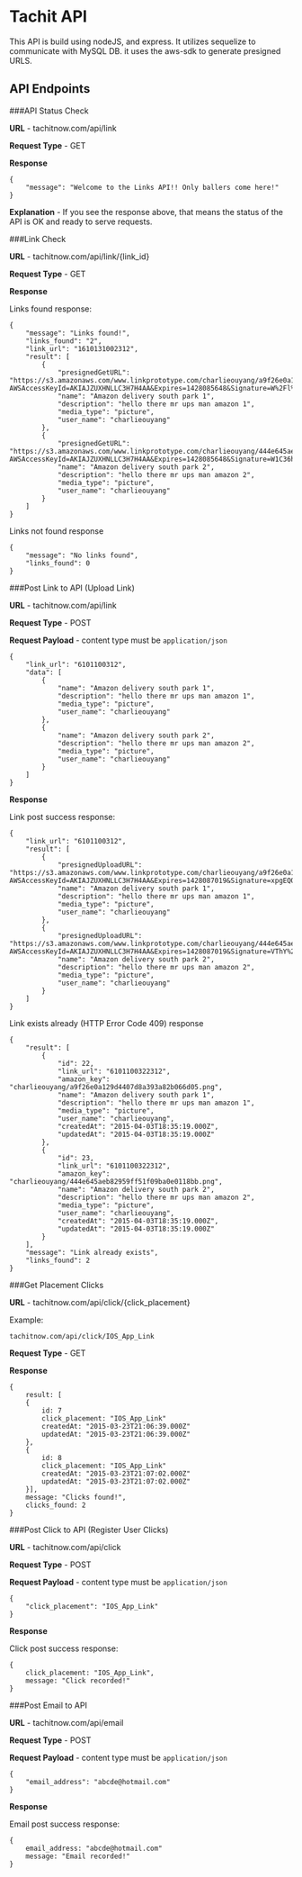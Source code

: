# Tachit API

This API is build using nodeJS, and express. It utilizes sequelize to communicate with MySQL DB. it uses the aws-sdk to generate presigned URLS.

## API Endpoints

###API Status Check

**URL** - tachitnow.com/api/link

**Request Type** - GET

**Response** 
```
{
    "message": "Welcome to the Links API!! Only ballers come here!"
}
```

**Explanation** - If you see the response above, that means the status of the API is OK and ready to serve requests.

###Link Check

**URL** - tachitnow.com/api/link/{link_id}

**Request Type** - GET

**Response** 

Links found response: 
```
{
    "message": "Links found!",
    "links_found": "2",
    "link_url": "1610131002312",
    "result": [
        {
            "presignedGetURL": "https://s3.amazonaws.com/www.linkprototype.com/charlieouyang/a9f26e0a129d4407d8a393a82b066d05.png?AWSAccessKeyId=AKIAJZUXHNLLC3H7H4AA&Expires=1428085648&Signature=W%2Fl%2B476KQDFK0MHtRJz7kGDo07U%3D",
            "name": "Amazon delivery south park 1",
            "description": "hello there mr ups man amazon 1",
            "media_type": "picture",
            "user_name": "charlieouyang"
        },
        {
            "presignedGetURL": "https://s3.amazonaws.com/www.linkprototype.com/charlieouyang/444e645aeb82959ff51f09ba0e0118bb.png?AWSAccessKeyId=AKIAJZUXHNLLC3H7H4AA&Expires=1428085648&Signature=W1C36hIkLBwiBeiYvHWQoIlcLXk%3D",
            "name": "Amazon delivery south park 2",
            "description": "hello there mr ups man amazon 2",
            "media_type": "picture",
            "user_name": "charlieouyang"
        }
    ]
}
```

Links not found response

```
{
    "message": "No links found",
    "links_found": 0
}
```

###Post Link to API (Upload Link)

**URL** - tachitnow.com/api/link

**Request Type** - POST

**Request Payload** - content type must be ```application/json```

```
{
    "link_url": "6101100312",
    "data": [
        {
            "name": "Amazon delivery south park 1",
            "description": "hello there mr ups man amazon 1",
            "media_type": "picture",
            "user_name": "charlieouyang"
        },
        {
            "name": "Amazon delivery south park 2",
            "description": "hello there mr ups man amazon 2",
            "media_type": "picture",
            "user_name": "charlieouyang"
        }
    ]
}
```

**Response** 

Link post success response: 
```
{
    "link_url": "6101100312",
    "result": [
        {
            "presignedUploadURL": "https://s3.amazonaws.com/www.linkprototype.com/charlieouyang/a9f26e0a129d4407d8a393a82b066d05.png?AWSAccessKeyId=AKIAJZUXHNLLC3H7H4AA&Expires=1428087019&Signature=xpgEQO4xCXbv27m0V5bEQh1m%2BAY%3D",
            "name": "Amazon delivery south park 1",
            "description": "hello there mr ups man amazon 1",
            "media_type": "picture",
            "user_name": "charlieouyang"
        },
        {
            "presignedUploadURL": "https://s3.amazonaws.com/www.linkprototype.com/charlieouyang/444e645aeb82959ff51f09ba0e0118bb.png?AWSAccessKeyId=AKIAJZUXHNLLC3H7H4AA&Expires=1428087019&Signature=VThY%2BTt%2FKRnHxDJAMi5hAqndK4w%3D",
            "name": "Amazon delivery south park 2",
            "description": "hello there mr ups man amazon 2",
            "media_type": "picture",
            "user_name": "charlieouyang"
        }
    ]
}
```

Link exists already (HTTP Error Code 409) response

```
{
    "result": [
        {
            "id": 22,
            "link_url": "6101100322312",
            "amazon_key": "charlieouyang/a9f26e0a129d4407d8a393a82b066d05.png",
            "name": "Amazon delivery south park 1",
            "description": "hello there mr ups man amazon 1",
            "media_type": "picture",
            "user_name": "charlieouyang",
            "createdAt": "2015-04-03T18:35:19.000Z",
            "updatedAt": "2015-04-03T18:35:19.000Z"
        },
        {
            "id": 23,
            "link_url": "6101100322312",
            "amazon_key": "charlieouyang/444e645aeb82959ff51f09ba0e0118bb.png",
            "name": "Amazon delivery south park 2",
            "description": "hello there mr ups man amazon 2",
            "media_type": "picture",
            "user_name": "charlieouyang",
            "createdAt": "2015-04-03T18:35:19.000Z",
            "updatedAt": "2015-04-03T18:35:19.000Z"
        }
    ],
    "message": "Link already exists",
    "links_found": 2
}
```

###Get Placement Clicks

**URL** - tachitnow.com/api/click/{click_placement}

Example: 
```
tachitnow.com/api/click/IOS_App_Link
```

**Request Type** - GET

**Response** 
 

```
{
    result: [
    {
        id: 7
        click_placement: "IOS_App_Link"
        createdAt: "2015-03-23T21:06:39.000Z"
        updatedAt: "2015-03-23T21:06:39.000Z"
    },
    {
        id: 8
        click_placement: "IOS_App_Link"
        createdAt: "2015-03-23T21:07:02.000Z"
        updatedAt: "2015-03-23T21:07:02.000Z"
    }],
    message: "Clicks found!",
    clicks_found: 2
}
```


###Post Click to API (Register User Clicks)

**URL** - tachitnow.com/api/click

**Request Type** - POST

**Request Payload** - content type must be ```application/json```

```
{
    "click_placement": "IOS_App_Link"
}
```

**Response** 

Click post success response: 

```
{
    click_placement: "IOS_App_Link",
    message: "Click recorded!"
}
```


###Post Email to API

**URL** - tachitnow.com/api/email

**Request Type** - POST

**Request Payload** - content type must be ```application/json```

```
{
    "email_address": "abcde@hotmail.com"
}
```

**Response** 

Email post success response: 

```
{
    email_address: "abcde@hotmail.com"
    message: "Email recorded!"
}
```
